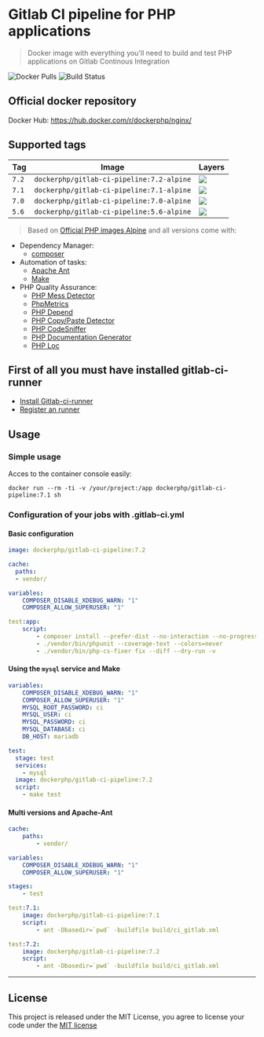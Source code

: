 Gitlab CI pipeline for PHP applications
========================
> Docker image with everything you'll need to build and test PHP applications on Gitlab Continous Integration

![Docker Pulls](https://img.shields.io/docker/pulls/dockerphp/gitlab-ci-pipeline.svg "")
![Build Status](https://travis-ci.org/php-docker/gitlab-ci-pipeline.svg?branch=master "")


## Official docker repository

Docker Hub: https://hub.docker.com/r/dockerphp/nginx/

## Supported tags
| Tag | Image | Layers |
| --- | --- |  --- |
| ```7.2```| ```dockerphp/gitlab-ci-pipeline:7.2-alpine``` | [![](https://images.microbadger.com/badges/image/dockerphp/gitlab-ci-pipeline:7.2-alpine.svg)](https://microbadger.com/images/dockerphp/gitlab-ci-pipeline:7.2-alpine)|
| ```7.1```| ```dockerphp/gitlab-ci-pipeline:7.1-alpine``` | [![](https://images.microbadger.com/badges/image/dockerphp/gitlab-ci-pipeline:7.1-alpine.svg)](https://microbadger.com/images/dockerphp/gitlab-ci-pipeline:7.1-alpine)|
| ```7.0```| ```dockerphp/gitlab-ci-pipeline:7.0-alpine``` | [![](https://images.microbadger.com/badges/image/dockerphp/gitlab-ci-pipeline:7.0-alpine.svg)](https://microbadger.com/images/dockerphp/gitlab-ci-pipeline:7.0-alpine)|
| ```5.6```| ```dockerphp/gitlab-ci-pipeline:5.6-alpine``` | [![](https://images.microbadger.com/badges/image/dockerphp/gitlab-ci-pipeline:5.6-alpine.svg)](https://microbadger.com/images/dockerphp/gitlab-ci-pipeline:5.6-alpine)|

> Based on [Official PHP images Alpine](https://hub.docker.com/_/php/) and all versions come with:

* Dependency Manager:
    * [composer][composer]
* Automation of tasks:
    * [Apache Ant][apache_ant]
    * [Make][make]
* PHP Quality Assurance:
    * [PHP Mess Detector][phpmd]
    * [PhpMetrics][phpmetric]
    * [PHP Depend][pdepend]
    * [PHP Copy/Paste Detector][phpcpd]
    * [PHP CodeSniffer][phpcs]
    * [PHP Documentation Generator][phpdox]
    * [PHP Loc][phploc]

## First of all you must have installed gitlab-ci-runner

* [Install Gitlab-ci-runner](./docs/1-install-gitlab-runner.md)
* [Register an runner](./docs/2-register-runner.md)

## Usage

### Simple usage

Acces to the container console easily:

    docker run --rm -ti -v /your/project:/app dockerphp/gitlab-ci-pipeline:7.1 sh


### Configuration of your jobs with .gitlab-ci.yml

#### Basic configuration

```yaml
image: dockerphp/gitlab-ci-pipeline:7.2

cache:
  paths:
  - vendor/

variables:
    COMPOSER_DISABLE_XDEBUG_WARN: "1"
    COMPOSER_ALLOW_SUPERUSER: "1"

test:app:
    script:
        - composer install --prefer-dist --no-interaction --no-progress
        - ./vendor/bin/phpunit --coverage-text --colors=never
        - ./vendor/bin/php-cs-fixer fix --diff --dry-run -v

```

#### Using the `mysql` service and Make

```yaml
variables:
    COMPOSER_DISABLE_XDEBUG_WARN: "1"
    COMPOSER_ALLOW_SUPERUSER: "1"
    MYSQL_ROOT_PASSWORD: ci
    MYSQL_USER: ci
    MYSQL_PASSWORD: ci
    MYSQL_DATABASE: ci
    DB_HOST: mariadb

test:
  stage: test
  services:
    - mysql
  image: dockerphp/gitlab-ci-pipeline:7.2
  script:
    - make test
```

#### Multi versions and Apache-Ant

```yaml
cache:
    paths:
        - vendor/

variables:
    COMPOSER_DISABLE_XDEBUG_WARN: "1"
    COMPOSER_ALLOW_SUPERUSER: "1"

stages:
    - test

test:7.1:
    image: dockerphp/gitlab-ci-pipeline:7.1
    script:
        - ant -Dbasedir=`pwd` -buildfile build/ci_gitlab.xml

test:7.2:
    image: dockerphp/gitlab-ci-pipeline:7.2
    script:
        - ant -Dbasedir=`pwd` -buildfile build/ci_gitlab.xml
```

---

## License

This project is released under the MIT License, you agree to license your code under the [MIT license](LICENSE)

[docker_hub]: https://hub.docker.com/_/php/
[composer]: https://getcomposer.org/
[nodejs]: https://nodejs.org/en/
[yarn]: https://yarnpkg.com
[apache_ant]: http://ant.apache.org/
[make]: https://www.gnu.org/software/make/
[phpmd]: https://phpmd.org/
[phpmetric]: http://www.phpmetrics.org/
[pdepend]: https://pdepend.org/
[phpcpd]: https://github.com/sebastianbergmann/phpcpd
[phpcs]: https://github.com/squizlabs/PHP_CodeSniffer
[phpdox]: http://phpdox.de/
[phploc]: https://github.com/sebastianbergmann/phploc
[jshint]: http://jshint.com
